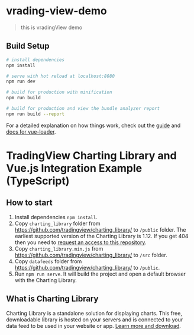 # vrading-view-demo

> this is vradingView demo

## Build Setup

``` bash
# install dependencies
npm install

# serve with hot reload at localhost:8080
npm run dev

# build for production with minification
npm run build

# build for production and view the bundle analyzer report
npm run build --report
```

For a detailed explanation on how things work, check out the [guide](http://vuejs-templates.github.io/webpack/) and [docs for vue-loader](http://vuejs.github.io/vue-loader).


# TradingView Charting Library and Vue.js Integration Example (TypeScript)

## How to start

1. Install dependencies `npm install`.
1. Copy `charting_library` folder from https://github.com/tradingview/charting_library/ to `/public` folder. The earliest supported version of the Charting Library is 1.12. If you get 404 then you need to [request an access to this repository](https://www.tradingview.com/HTML5-stock-forex-bitcoin-charting-library/).
1. Copy `charting_library.min.js` from https://github.com/tradingview/charting_library/ to `/src` folder.
1. Copy `datafeeds` folder from https://github.com/tradingview/charting_library/ to `/public`.
1. Run `npm run serve`. It will build the project and open a default browser with the Charting Library.

## What is Charting Library

Charting Library is a standalone solution for displaying charts. This free, downloadable library is hosted on your servers and is connected to your data feed to be used in your website or app. [Learn more and download](https://www.tradingview.com/HTML5-stock-forex-bitcoin-charting-library/).
